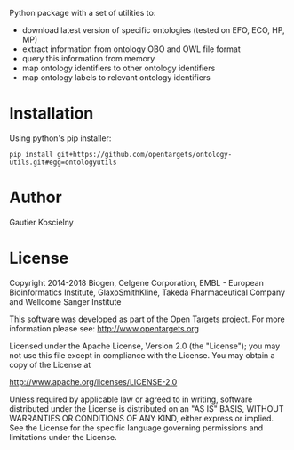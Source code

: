 
Python package with a set of utilities to:
 - download latest version of specific ontologies (tested on EFO, ECO, HP, MP)
 - extract information from ontology OBO and OWL file format
 - query this information from memory
 - map ontology identifiers to other ontology identifiers
 - map ontology labels to relevant ontology identifiers

# Installation
Using python's pip installer:
```
pip install git+https://github.com/opentargets/ontology-utils.git#egg=ontologyutils
```

# Author

Gautier Koscielny

# License
Copyright 2014-2018 Biogen, Celgene Corporation, EMBL - European Bioinformatics Institute, GlaxoSmithKline, Takeda Pharmaceutical Company and Wellcome Sanger Institute

This software was developed as part of the Open Targets project. For more information please see: http://www.opentargets.org

Licensed under the Apache License, Version 2.0 (the "License");
you may not use this file except in compliance with the License.
You may obtain a copy of the License at

   http://www.apache.org/licenses/LICENSE-2.0

Unless required by applicable law or agreed to in writing, software
distributed under the License is distributed on an "AS IS" BASIS,
WITHOUT WARRANTIES OR CONDITIONS OF ANY KIND, either express or implied.
See the License for the specific language governing permissions and
limitations under the License.

